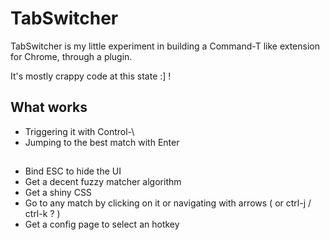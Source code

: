# TabSwitcher 

TabSwitcher is my little experiment in building a Command-T like
extension for Chrome, through a plugin.

It's mostly crappy code at this state :] !

## What works 

- Triggering it with Control-\ 
- Jumping to the best match with Enter

## 

- Bind ESC to hide the UI
- Get a decent fuzzy matcher algorithm
- Get a shiny CSS 
- Go to any match by clicking on it or navigating with arrows ( or ctrl-j / ctrl-k ? )
- Get a config page to select an hotkey 

